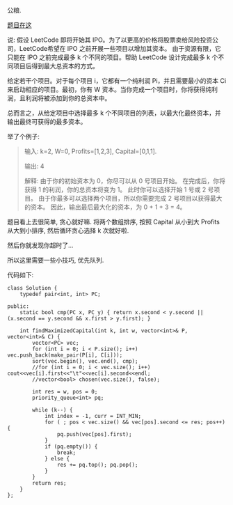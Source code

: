 公粮. 

[题目在这](https://leetcode-cn.com/problems/ipo/description/)

说: 假设 LeetCode 即将开始其 IPO。为了以更高的价格将股票卖给风险投资公司，LeetCode希望在 IPO 之前开展一些项目以增加其资本。 由于资源有限，它只能在 IPO 之前完成最多 k 个不同的项目。帮助 LeetCode 设计完成最多 k 个不同项目后得到最大总资本的方式。

给定若干个项目。对于每个项目 i，它都有一个纯利润 Pi，并且需要最小的资本 Ci 来启动相应的项目。最初，你有 W 资本。当你完成一个项目时，你将获得纯利润，且利润将被添加到你的总资本中。

总而言之，从给定项目中选择最多 k 个不同项目的列表，以最大化最终资本，并输出最终可获得的最多资本。

举了个例子: 

> 输入: k=2, W=0, Profits=[1,2,3], Capital=[0,1,1].
>
> 输出: 4
>
> 解释:
> 由于你的初始资本为 0，你尽可以从 0 号项目开始。
> 在完成后，你将获得 1 的利润，你的总资本将变为 1。
> 此时你可以选择开始 1 号或 2 号项目。
> 由于你最多可以选择两个项目，所以你需要完成 2 号项目以获得最大的资本。
> 因此，输出最后最大化的资本，为 0 + 1 + 3 = 4。

题目看上去很简单, 贪心就好嘛. 将两个数组排序, 按照 Capital 从小到大 Profits 从大到小排序, 然后循环贪心选择 k 次就好啦. 

然后你就发现你超时了... 

所以这里需要一些小技巧, 优先队列. 

代码如下: 

```
class Solution {
    typedef pair<int, int> PC;
    
public:
    static bool cmp(PC x, PC y) { return x.second < y.second || (x.second == y.second && x.first > y.first); }
    
    int findMaximizedCapital(int k, int w, vector<int>& P, vector<int>& C) {
        vector<PC> vec;
        for (int i = 0; i < P.size(); i++) vec.push_back(make_pair(P[i], C[i]));
        sort(vec.begin(), vec.end(), cmp);
        //for (int i = 0; i < vec.size(); i++) cout<<vec[i].first<<"\t"<<vec[i].second<<endl;
        //vector<bool> chosen(vec.size(), false);

        int res = w, pos = 0;
        priority_queue<int> pq;

        while (k--) {
            int index = -1, curr = INT_MIN;
            for ( ; pos < vec.size() && vec[pos].second <= res; pos++) {
                pq.push(vec[pos].first);
            }
            if (pq.empty()) {
                break;
            } else {
                res += pq.top(); pq.pop();
            }
        }
        return res;
    }
};
```

